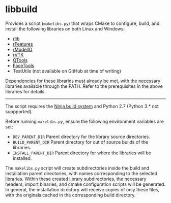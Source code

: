 # libbuild

Provides a script (`makelibs.py`) that wraps CMake to configure,
build, and install the following libraries on both Linux and Windows:
- [rlib](../rlib/master/README.md)
- [rFeatures](../rFeatures/master/README.md)
- [rModelIO](../rModelIO/master/README.md)
- [rVTK](../rVTK/master/README.md)
- [QTools](../QTools/master/README.md)
- [FaceTools](../FaceTools/master/README.md)
- TestUtils (not available on GitHub at time of writing)

Dependencies for these libraries must already be met, with the necessary libraries
available through the PATH. Refer to the prerequisites in the above libraries for details.

---

The script requires the [Ninja build system](https://github.com/ninja-build/ninja.git)
and Python 2.7 (Python 3.\* not suppported).

Before running `makelibs.py`, ensure the following environment variables are set:
- `DEV_PARENT_DIR`        Parent directory for the library source directories.
- `BUILD_PARENT_DIR`      Parent directory for out of source builds of the libraries.
- `INSTALL_PARENT_DIR`    Parent directory for where the libraries will be installed.

The `makelibs.py` script will create subdirectories inside the build and installation
parent directories, with names corresponding to the selected libraries.
Within these created library subdirectories, the necessary headers, import binaries,
and cmake configuration scripts will be generated. In general, the installation
directory will receive copies of only these files, with the originals cached in
the corresponding build directory.

